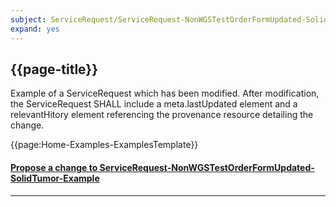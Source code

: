 ```yaml
---
subject: ServiceRequest/ServiceRequest-NonWGSTestOrderFormUpdated-SolidTumor-Example
expand: yes
---
```



## {{page-title}}

Example of a ServiceRequest which has been modified. After modification, the ServiceRequest SHALL include a meta.lastUpdated element and a relevantHitory element referencing the provenance resource detailing the change.


{{page:Home-Examples-ExamplesTemplate}}


<div id="Feedback" class="tabcontent">
<h4><a href='https://simplifier.net/NHS-Digital-FHIR-Genomics-Implementation-Guide/ServiceRequest-ServiceRequest-NonWGSTestOrderFormUpdated-SolidTumor-Example/~issues?level=File' target="_blank">Propose a change to ServiceRequest-NonWGSTestOrderFormUpdated-SolidTumor-Example</a></h4>
</div>

---